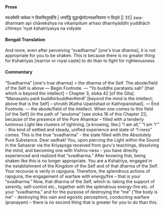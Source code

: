 #### Prose 

स्वधर्ममपि चावेक्ष्य न विकम्पितुमर्हसि |
धर्म्याद्धि युद्धाच्छ्रेयोऽन्यत्क्षत्रियस्य न विद्यते || 31||
swa-dharmam api chāvekṣhya na vikampitum arhasi
dharmyāddhi yuddhāch chhreyo ’nyat kṣhatriyasya na vidyate

 #### Bengali Translation 

And more, even after perceiving “svadharma” [one's true dharma], it is not appropriate for you to be shaken. This is because there is no greater thing for Kshatriyas [warrior or royal caste] to do than to fight for righteousness.

 #### Commentary 

“Svadharma” [one's true dharma] = the dharma of the Self. The abode/field of the Self is above — Begin Footnote. — “Yo buddhe paratastu sah” [that which is beyond the intellect] – Chapter 3, sloka 42 [of the Gita]. “Manasastu parA buddhirbuddherAtmA” [beyond the mind is the intellect; above that is the Self] – shrutih [Katha Upanishad or Kathopanishad]. — End Footnote. — the abode/field of the intellect. When one comes to this field [of the Self] (in the path of “anuloma” [see sloka 16 of this Chapter 2]), because of the presence of the Pure Ahamkar – filled with a tenderly luminous Light like clusters of lightning, [a knowing, like:] “I am all,” “I am 'I'” - this kind of settled and steady, unified experience and state of “I-ness” comes. This is the true “svadharma” - the state filled with the Absolutely Pure Substance. Dear sadhak! You, upon piercing the Light within the Sound in the Sahasrar via the Kriyayoga received from guru's teachings, dissolving the mind, and becoming one with Vishnu-ness – you have directly experienced and realized that “svadharma.” After knowing that, being shaken like this is no longer appropriate. You are a Kshatriya, engaged in the establishment of the Kingdom of the Self and of that dharma of the Self. Your recourse is verily in rajoguna. Therefore, the splendrous actions of rajoguna, the engagement of warfare with energy/fire – that is your “svadharma.” Now, that dharma of the Self, which is: taking the support of serenity, self-control etc., together with the splendrous energy-fire etc. of your “svadharma,” and for the purpose of destroying the “me” (“the body is me” - destroying this vain and egoistic perception), conducting warfare (pranayam) – there is no second thing that is greater for you to do than this.